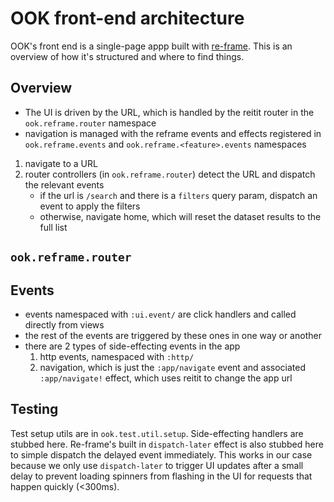 # OOK front-end architecture

OOK's front end is a single-page appp built with [re-frame](https://github.com/day8/re-frame). This is an overview of how it's structured and where to find things.

## Overview

- The UI is driven by the URL, which is handled by the reitit router in the `ook.reframe.router` namespace
- navigation is managed with the reframe events and effects registered in `ook.reframe.events` and `ook.reframe.<feature>.events` namespaces

1. navigate to a URL
2. router controllers (in `ook.reframe.router`) detect the URL and dispatch the relevant events
   - if the url is `/search` and there is a `filters` query param, dispatch an event to apply the filters
   - otherwise, navigate home, which will reset the dataset results to the full list


## `ook.reframe.router`

## Events

- events namespaced with `:ui.event/` are click handlers and called directly from views
- the rest of the events are triggered by these ones in one way or another
- there are 2 types of side-effecting events in the app
  1. http events, namespaced with `:http/`
  2. navigation, which is just the `:app/navigate` event and associated `:app/navigate!` effect, which uses reitit to change the app url

## Testing

Test setup utils are in `ook.test.util.setup`. Side-effecting handlers are stubbed here. Re-frame's built in `dispatch-later` effect is also stubbed here to simple dispatch the delayed event immediately. This works in our case because we only use `dispatch-later` to trigger UI updates after a small delay to prevent loading spinners from flashing in the UI for requests that happen quickly (<300ms).
